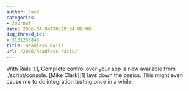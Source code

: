 ```yaml
---
author: Jack
categories:
- Journal
date: 2006-04-04T20:29:34+00:00
dsq_thread_id:
- 3131255843
title: Headless Rails
url: /2006/headless-rails/
---
```


With Rails 1.1, Complete control over your app is now available from ./script/console. \[Mike Clark\]\[1\] lays down the basics. This might even cause me to do integration testing once in a while. 

[1]: <http://clarkware.com/cgi/blosxom/2006/04/04#HeadlessApp>